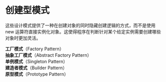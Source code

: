 # 创建型模式

这些设计模式提供了一种在创建对象的同时隐藏创建逻辑的方式，而不是使用 new 运算符直接实例化对象。这使得程序在判断针对某个给定实例需要创建哪些对象时更加灵活。

__工厂模式__（Factory Pattern）  
__抽象工厂模式__（Abstract Factory Pattern）  
__单例模式__（Singleton Pattern）  
__建造者模式__（Builder Pattern）  
__原型模式__（Prototype Pattern）  
